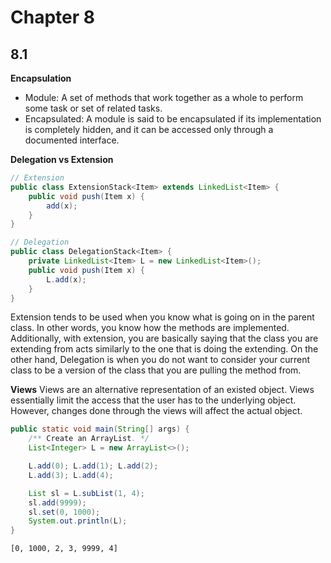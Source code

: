 # Chapter 8

## 8.1 

**Encapsulation** 
- Module: A set of methods that work together as a whole to perform some task or set of related tasks.
- Encapsulated: A module is said to be encapsulated if its implementation is completely hidden, and it can be accessed only through a documented interface.

**Delegation vs Extension**

```java
// Extension
public class ExtensionStack<Item> extends LinkedList<Item> {
    public void push(Item x) {
        add(x);
    }
}

// Delegation
public class DelegationStack<Item> {
    private LinkedList<Item> L = new LinkedList<Item>();
    public void push(Item x) {
        L.add(x);
    }
}
```

Extension tends to be used when you know what is going on in the parent class. In other words, you know how the methods are implemented. Additionally, with extension, you are basically saying that the class you are extending from acts similarly to the one that is doing the extending. On the other hand, Delegation is when you do not want to consider your current class to be a version of the class that you are pulling the method from.

**Views**
Views are an alternative representation of an existed object. Views essentially limit the access that the user has to the underlying object. However, changes done through the views will affect the actual object.

```java
public static void main(String[] args) {
    /** Create an ArrayList. */
    List<Integer> L = new ArrayList<>();

    L.add(0); L.add(1); L.add(2);
    L.add(3); L.add(4);

    List sl = L.subList(1, 4);
    sl.add(9999);
    sl.set(0, 1000);
    System.out.println(L);
}
```

```shell
[0, 1000, 2, 3, 9999, 4]
```
